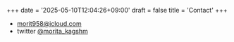 +++
date = '2025-05-10T12:04:26+09:00'
draft = false
title = 'Contact'
+++

- morit958@icloud.com
- twitter [@morita_kagshm](https://x.com/morita_kagshm)
